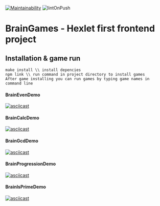 [![Maintainability](https://api.codeclimate.com/v1/badges/4781b6753cbb83fcf62f/maintainability)](https://codeclimate.com/github/eKulshan/frontend-project-lvl1/maintainability)
![lintOnPush](https://github.com/eKulshan/frontend-project-lvl1/workflows/lintOnPush/badge.svg)

# BrainGames - Hexlet first frontend project

## Installation & game run

```
make install \\ install depencies
npm link \\ run command in project directory to install games
After game installing you can run games by typing game names in command line
```


#### BrainEvenDemo
[![asciicast](https://asciinema.org/a/NKbI5P2UBo7oecclYMXAftqGR.svg)](https://asciinema.org/a/NKbI5P2UBo7oecclYMXAftqGR)
#### BrainCalcDemo
[![asciicast](https://asciinema.org/a/UGp7mjhcsY2xhAovj9G1VXQMu.svg)](https://asciinema.org/a/UGp7mjhcsY2xhAovj9G1VXQMu)
#### BrainGcdDemo
[![asciicast](https://asciinema.org/a/0bFcA7VMKrnJcqMSHutCV99sI.svg)](https://asciinema.org/a/0bFcA7VMKrnJcqMSHutCV99sI)
#### BrainProgressionDemo
[![asciicast](https://asciinema.org/a/VcARFqq6PPEUXwESPAbb1mrgt.svg)](https://asciinema.org/a/VcARFqq6PPEUXwESPAbb1mrgt)
#### BrainIsPrimeDemo
[![asciicast](https://asciinema.org/a/ZFoUAQ9pGhl1z06eOZSNSAqo0.svg)](https://asciinema.org/a/ZFoUAQ9pGhl1z06eOZSNSAqo0)
